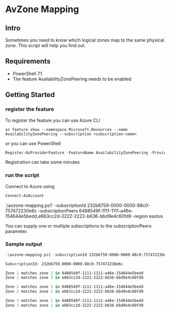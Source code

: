 # AvZone Mapping

## Intro

Sometimes you need to know which logical zones map to the same physical zone.
This script will help you find out.

## Requirements

- PowerShell 7.1
- The feature AvailabilityZonePeering needs to be enabled

## Getting Started

### register the feature

To register the feature you can use Azure CLI

```azurecli
az feature show --namespace Microsoft.Resources --name AvailabilityZonePeering --subscription <subscription-name>
```

or you can use PowerShell

```powershell
Register-AzProviderFeature -FeatureName AvailabilityZonePeering -ProviderNamespace Microsoft.Resources
```

Registration can take some minutes

### run the script

Connect to Azure using

```powershell
Connect-AzAccount
```

.\avzone-mapping.ps1' -subscriptionId 232b6759-0000-0000-88c0-757472230e6c -subscriptionPeers 6488549f-1111-1111-a46e-154644e5bedd,e663cc2d-2222-2222-b636-bbd9e4c60fd9 -region eastus

You can supply one or multiple subscriptions to the subscriptionPeers parameter.

### Sample output

```powershell
.\avzone-mapping.ps1 -subscriptionId 232b6759-0000-0000-88c0-757472230e6c -subscriptionPeers 6488549f-1111-1111-a46e-154644e5bedd,e663cc2d-2222-2222-b636-bbd9e4c60fd9 -region eastus

SubscriptionId: 232b6759-0000-0000-88c0-757472230e6c

Zone 1 matches zone 2 in 6488549f-1111-1111-a46e-154644e5bedd
Zone 1 matches zone 3 in e663cc2d-2222-2222-b636-bbd9e4c60fd9

Zone 2 matches zone 3 in 6488549f-1111-1111-a46e-154644e5bedd
Zone 2 matches zone 2 in e663cc2d-2222-2222-b636-bbd9e4c60fd9

Zone 3 matches zone 1 in 6488549f-1111-1111-a46e-154644e5bedd
Zone 3 matches zone 1 in e663cc2d-2222-2222-b636-bbd9e4c60fd9
```
